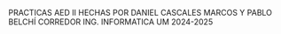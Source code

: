 PRACTICAS AED II HECHAS POR DANIEL CASCALES MARCOS Y PABLO BELCHÍ CORREDOR
ING. INFORMATICA UM 2024-2025
